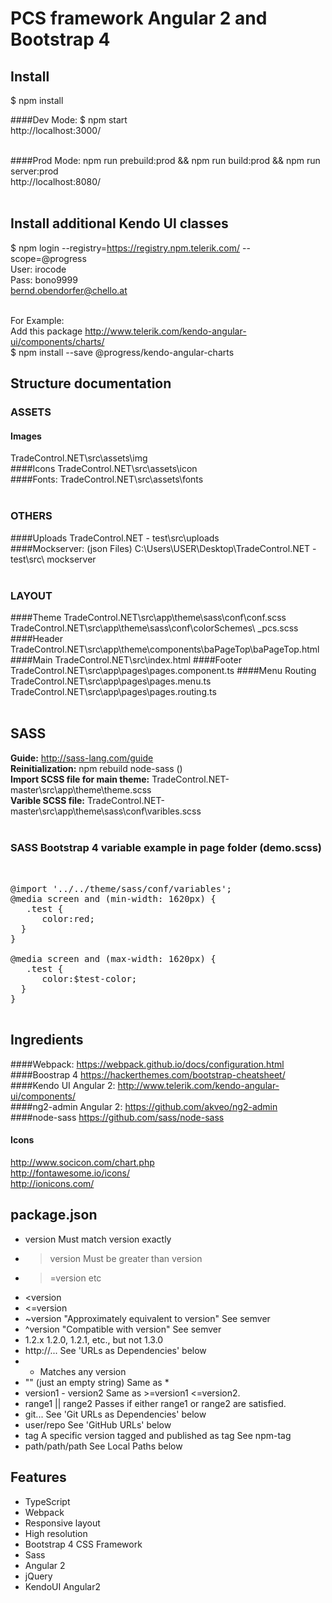 # PCS framework Angular 2 and Bootstrap 4

## Install 
$ npm install<br>

####Dev Mode:
$ npm start<br>
http://localhost:3000/<br><br>

####Prod Mode:
npm run prebuild:prod && npm run build:prod && npm run server:prod<br>
http://localhost:8080/<br><br>


## Install additional Kendo UI classes
$ npm login --registry=https://registry.npm.telerik.com/ --scope=@progress<br>
User: irocode<br>
Pass: bono9999<br>
bernd.obendorfer@chello.at<br><br>

For Example:<br>
Add this package http://www.telerik.com/kendo-angular-ui/components/charts/<br>
$ npm install --save @progress/kendo-angular-charts
 
## Structure documentation 
### ASSETS
#### Images 
TradeControl.NET\src\assets\img<br>
####Icons
TradeControl.NET\src\assets\icon<br>
####Fonts:
TradeControl.NET\src\assets\fonts<br><br>
### OTHERS
####Uploads
TradeControl.NET - test\src\uploads<br>
####Mockserver: (json Files)
C:\Users\USER\Desktop\TradeControl.NET - test\src\ mockserver<br><br>
### LAYOUT
####Theme
TradeControl.NET\src\app\theme\sass\conf\conf.scss<br>
TradeControl.NET\src\app\theme\sass\conf\colorSchemes\ _pcs.scss
####Header
TradeControl.NET\src\app\theme\components\baPageTop\baPageTop.html
####Main
TradeControl.NET\src\index.html
####Footer
TradeControl.NET\src\app\pages\pages.component.ts
####Menu Routing
TradeControl.NET\src\app\pages\pages.menu.ts<br>
TradeControl.NET\src\app\pages\pages.routing.ts<br><br>

## SASS 
<b>Guide:</b> http://sass-lang.com/guide<br>
<b>Reinitialization:</b> npm rebuild node-sass ()<br>
<b>Import SCSS file for main theme:</b> TradeControl.NET-master\src\app\theme\theme.scss<br>
<b>Varible SCSS file:</b> TradeControl.NET-master\src\app\theme\sass\conf\varibles.scss<br>
<br>
### SASS Bootstrap 4 variable example in page folder (demo.scss)
<pre>
<div class="container" style='hight:90px;'> 

@import '../../theme/sass/conf/variables';
@media screen and (min-width: 1620px) {
   .test {
      color:red;     
  }
}

@media screen and (max-width: 1620px) {
   .test {
      color:$test-color;
  }
}  
</div>
</pre>

## Ingredients
####Webpack:
https://webpack.github.io/docs/configuration.html<br>
####Boostrap 4
https://hackerthemes.com/bootstrap-cheatsheet/<br>
####Kendo UI Angular 2:
http://www.telerik.com/kendo-angular-ui/components/<br>
####ng2-admin Angular 2:
https://github.com/akveo/ng2-admin<br>
####node-sass
https://github.com/sass/node-sass<br>
#### Icons
http://www.socicon.com/chart.php<br>
http://fontawesome.io/icons/<br>
http://ionicons.com/<br>


## package.json
*	version Must match version exactly
*	>version Must be greater than version
*	>=version etc
*	<version
*	<=version
*	~version "Approximately equivalent to version" See semver
*	^version "Compatible with version" See semver
*	1.2.x 1.2.0, 1.2.1, etc., but not 1.3.0
*	http://... See 'URLs as Dependencies' below
*	* Matches any version
*	"" (just an empty string) Same as *
*	version1 - version2 Same as >=version1 <=version2.
*	range1 || range2 Passes if either range1 or range2 are satisfied.
*	git... See 'Git URLs as Dependencies' below
*	user/repo See 'GitHub URLs' below
*	tag A specific version tagged and published as tag See npm-tag
*	path/path/path See Local Paths below

## Features
* TypeScript
* Webpack
* Responsive layout
* High resolution
* Bootstrap 4 CSS Framework
* Sass
* Angular 2
* jQuery
* KendoUI Angular2
